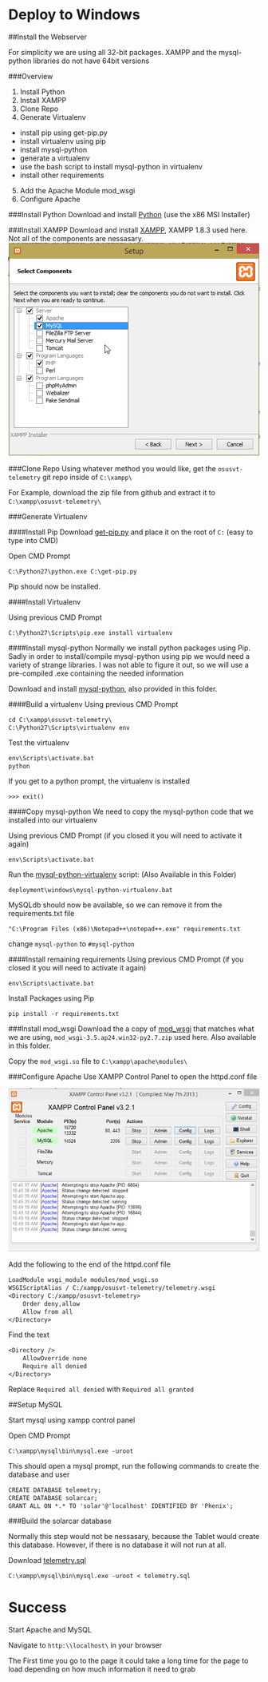 Deploy to Windows
=================
##Install the Webserver

For simplicity we are using all 32-bit packages. XAMPP and the mysql-python libraries do not have 64bit versions

###Overview
 1. Install Python
 2. Install XAMPP
 3. Clone Repo
 4. Generate Virtualenv
   - install pip using get-pip.py
   - install virtualenv using pip
   - install mysql-python
   - generate a virtualenv
   - use the bash script to install mysql-python in virtualenv
   - install other requirements
 5. Add the Apache Module mod_wsgi
 6. Configure Apache

###Install Python
Download and install [Python](https://www.python.org/downloads/release/python-278/) (use the x86 MSI Installer)

###Install XAMPP
Download and install [XAMPP](https://www.apachefriends.org/download.html), XAMPP 1.8.3 used here. Not all of the components are nessasary.
![xampp settings](xampp.png "XAMPP Settings")

###Clone Repo
Using whatever method you would like, get the `osusvt-telemetry` git repo inside of `C:\xampp\`

For Example, download the zip file from github and extract it to `C:\xampp\osusvt-telemetry\`

###Generate Virtualenv

####Install Pip
Download [get-pip.py](https://bootstrap.pypa.io/get-pip.py) and place it on the root of `C:` (easy to type into CMD)

Open CMD Prompt
```
C:\Python27\python.exe C:\get-pip.py
```
Pip should now be installed.

####Install Virtualenv

Using previous CMD Prompt
```
C:\Python27\Scripts\pip.exe install virtualenv
```

####Install mysql-python
Normally we install python packages using Pip. Sadly in order to install/compile mysql-python using pip we would need a variety of strange libraries. I was not able to figure it out, so we will use a pre-compiled .exe containing the needed information

Download and install [mysql-python](http://sourceforge.net/projects/mysql-python/), also provided in this folder.

####Build a virtualenv
Using previous CMD Prompt
```
cd C:\xampp\osusvt-telemetry\
C:\Python27\Scripts\virtualenv env
```
Test the virtualenv
```
env\Scripts\activate.bat
python
```
If you get to a python prompt, the virtualenv is installed
```
>>> exit()
```

####Copy mysql-python
We need to copy the mysql-python code that we installed into our virtualenv

Using previous CMD Prompt (if you closed it you will need to activate it again)
```
env\Scripts\activate.bat
```
Run the [mysql-python-virtualenv](https://gist.github.com/georgevreilly/8444988) script: (Also Available in this Folder)
```
deployment\windows\mysql-python-virtualenv.bat
```
MySQLdb should now be available, so we can remove it from the requirements.txt file
```
"C:\Program Files (x86)\Notepad++\notepad++.exe" requirements.txt
```
change `mysql-python` to `#mysql-python`

####Install remaining requirements
Using previous CMD Prompt (if you closed it you will need to activate it again)
```
env\Scripts\activate.bat
```
Install Packages using Pip
```
pip install -r requirements.txt
```

###Install mod_wsgi
Download the a copy of [mod_wsgi](http://www.lfd.uci.edu/~gohlke/pythonlibs/#mod_wsgi) that matches what we are using, `mod_wsgi‑3.5.ap24.win32‑py2.7.zip` used here. Also available in this folder.

Copy the `mod_wsgi.so` file to `C:\xampp\apache\modules\`

###Configure Apache
Use XAMPP Control Panel to open the httpd.conf file

![xampp control panel](xamppcontrol.png "Picture of XAMPP Control Panel")

Add the following to the end of the httpd.conf file
```
LoadModule wsgi_module modules/mod_wsgi.so
WSGIScriptAlias / C:/xampp/osusvt-telemetry/telemetry.wsgi
<Directory C:/xampp/osusvt-telemetry>
	Order deny,allow
	Allow from all
</Directory>
```
Find the text
```
<Directory />
    AllowOverride none
    Require all denied
</Directory>
```
Replace `Required all denied` with `Required all granted`

##Setup MySQL

Start mysql using xampp control panel

Open CMD Prompt
```
C:\xampp\mysql\bin\mysql.exe -uroot
```
This should open a mysql prompt, run the following commands to create the database and user
```
CREATE DATABASE telemetry;
CREATE DATABASE solarcar;
GRANT ALL ON *.* TO 'solar'@'localhost' IDENTIFIED BY 'Phenix';
```

###Build the solarcar database

Normally this step would not be nessasary, because the Tablet would create this database. However, if there is no database it will not run at all.

Download [telemetry.sql](http://web.engr.oregonstate.edu/~hoeftc/telemetry.sql)

```
C:\xampp\mysql\bin\mysql.exe -uroot < telemetry.sql
```

Success
=======
Start Apache and MySQL

Navigate to `http:\\localhost\` in your browser

The First time you go to the page it could take a long time for the page to load depending on how much information it need to grab
